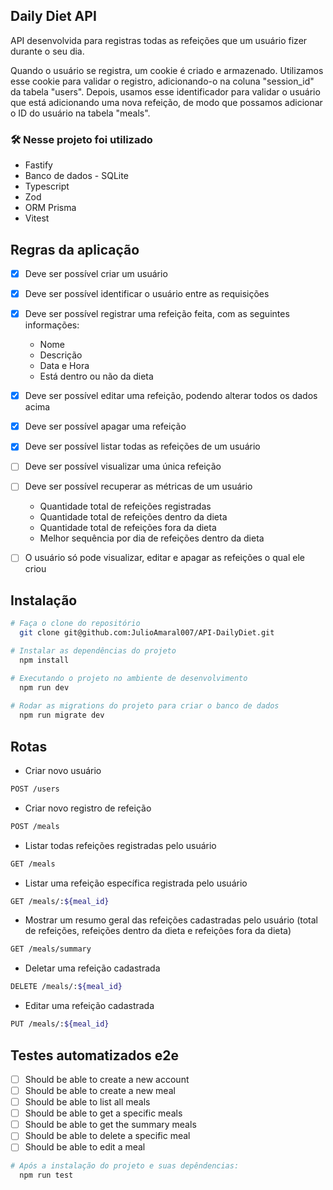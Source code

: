 ## Daily Diet API
API desenvolvida para registras todas as refeições que um usuário fizer durante o seu dia.

Quando o usuário se registra, um cookie é criado e armazenado. Utilizamos esse cookie para validar o registro, adicionando-o na coluna "session_id" da tabela "users". Depois, usamos esse identificador para validar o usuário que está adicionando uma nova refeição, de modo que possamos adicionar o ID do usuário na tabela "meals".

### 🛠️ Nesse projeto foi utilizado

* Fastify
* Banco de dados - SQLite
* Typescript
* Zod
* ORM Prisma
* Vitest

## Regras da aplicação

  - [x] Deve ser possível criar um usuário
  - [x] Deve ser possível identificar o usuário entre as requisições
  - [x] Deve ser possível registrar uma refeição feita, com as seguintes informações:  
      - Nome
      - Descrição
      - Data e Hora
      - Está dentro ou não da dieta
  - [x] Deve ser possível editar uma refeição, podendo alterar todos os dados acima
  - [x] Deve ser possível apagar uma refeição
  - [x] Deve ser possível listar todas as refeições de um usuário
  - [ ] Deve ser possível visualizar uma única refeição
  - [ ] Deve ser possível recuperar as métricas de um usuário
      - Quantidade total de refeições registradas
      - Quantidade total de refeições dentro da dieta
      - Quantidade total de refeições fora da dieta
      - Melhor sequência por dia de refeições dentro da dieta
  - [ ] O usuário só pode visualizar, editar e apagar as refeições o qual ele criou


## Instalação

```bash
# Faça o clone do repositório
  git clone git@github.com:JulioAmaral007/API-DailyDiet.git

# Instalar as dependências do projeto
  npm install

# Executando o projeto no ambiente de desenvolvimento
  npm run dev
  
# Rodar as migrations do projeto para criar o banco de dados
  npm run migrate dev
```

## Rotas
- Criar novo usuário
```bash
POST /users
```

- Criar novo registro de refeição
```bash
POST /meals
```

- Listar todas refeições registradas pelo usuário
```bash
GET /meals
```

- Listar uma refeição específica registrada pelo usuário
```bash
GET /meals/:${meal_id}
```

- Mostrar um resumo geral das refeições cadastradas pelo usuário (total de refeições, refeições dentro da dieta e refeições fora da dieta)
```bash
GET /meals/summary
```

- Deletar uma refeição cadastrada
```bash
DELETE /meals/:${meal_id}
```

- Editar uma refeição cadastrada
```bash
PUT /meals/:${meal_id}
```

## Testes automatizados e2e
  - [ ] Should be able to create a new account
  - [ ] Should be able to create a new meal
  - [ ] Should be able to list all meals
  - [ ] Should be able to get a specific meals
  - [ ] Should be able to get the summary meals
  - [ ] Should be able to delete a specific meal
  - [ ] Should be able to edit a meal

```bash
# Após a instalação do projeto e suas depêndencias:
  npm run test
